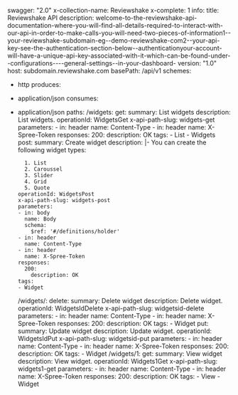 swagger: "2.0"
x-collection-name: Reviewshake
x-complete: 1
info:
  title: Reviewshake API
  description: welcome-to-the-reviewshake-api-documentation-where-you-will-find-all-details-required-to-interact-with-our-api-in-order-to-make-calls-you-will-need-two-pieces-of-information1--your-reviewshake-subdomain-eg--demo-reviewshake-com2--your-api-key-see-the-authentication-section-below--authenticationyour-account-will-have-a-unique-api-key-associated-with-it-which-can-be-found-under--configurations----general-settings--in-your-dashboard-
  version: "1.0"
host: subdomain.reviewshake.com
basePath: /api/v1
schemes:
- http
produces:
- application/json
consumes:
- application/json
paths:
  /widgets:
    get:
      summary: List widgets
      description: List widgets.
      operationId: WidgetsGet
      x-api-path-slug: widgets-get
      parameters:
      - in: header
        name: Content-Type
      - in: header
        name: X-Spree-Token
      responses:
        200:
          description: OK
      tags:
      - List
      - Widgets
    post:
      summary: Create widget
      description: |-
        You can create the following widget types:

        1. List
        2. Caroussel
        3. Slider
        4. Grid
        5. Quote
      operationId: WidgetsPost
      x-api-path-slug: widgets-post
      parameters:
      - in: body
        name: Body
        schema:
          $ref: '#/definitions/holder'
      - in: header
        name: Content-Type
      - in: header
        name: X-Spree-Token
      responses:
        200:
          description: OK
      tags:
      - Widget
  /widgets/<id>:
    delete:
      summary: Delete widget
      description: Delete widget.
      operationId: WidgetsIdDelete
      x-api-path-slug: widgetsid-delete
      parameters:
      - in: header
        name: Content-Type
      - in: header
        name: X-Spree-Token
      responses:
        200:
          description: OK
      tags:
      - Widget
    put:
      summary: Update widget
      description: Update widget.
      operationId: WidgetsIdPut
      x-api-path-slug: widgetsid-put
      parameters:
      - in: header
        name: Content-Type
      - in: header
        name: X-Spree-Token
      responses:
        200:
          description: OK
      tags:
      - Widget
  /widgets/1:
    get:
      summary: View widget
      description: View widget.
      operationId: Widgets1Get
      x-api-path-slug: widgets1-get
      parameters:
      - in: header
        name: Content-Type
      - in: header
        name: X-Spree-Token
      responses:
        200:
          description: OK
      tags:
      - View
      - Widget